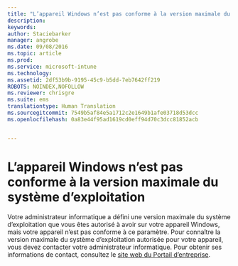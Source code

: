 ```yaml
---
title: "L’appareil Windows n’est pas conforme à la version maximale du système d’exploitation | Microsoft Intune"
description: 
keywords: 
author: Staciebarker
manager: angrobe
ms.date: 09/08/2016
ms.topic: article
ms.prod: 
ms.service: microsoft-intune
ms.technology: 
ms.assetid: 2df53b9b-9195-45c9-b5dd-7eb7642ff219
ROBOTS: NOINDEX,NOFOLLOW
ms.reviewer: chrisgre
ms.suite: ems
translationtype: Human Translation
ms.sourcegitcommit: 7549b5af84e5a1712c2e1649b1afe03718d53dcc
ms.openlocfilehash: 0a83e44f95ad1619cd0eff94d70c3dcc81852acb


---
```



# L’appareil Windows n’est pas conforme à la version maximale du système d’exploitation

Votre administrateur informatique a défini une version maximale du système d’exploitation que vous êtes autorisé à avoir sur votre appareil Windows, mais votre appareil n’est pas conforme à ce paramètre. Pour connaître la version maximale du système d’exploitation autorisée pour votre appareil, vous devez contacter votre administrateur informatique. Pour obtenir ses informations de contact, consultez le [site web du Portail d’entreprise](http://portal.manage.microsoft.com).




<!--HONumber=Sep16_HO2-->


